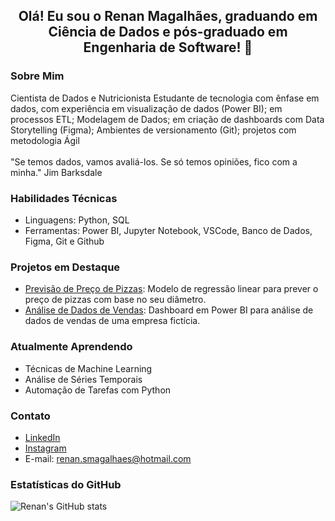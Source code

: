 <div align="center">
  <h2>Olá! Eu sou o Renan Magalhães, graduando em Ciência de Dados e pós-graduado em Engenharia de Software! 👋</h2>
</div>

### Sobre Mim
Cientista de Dados e Nutricionista
Estudante de tecnologia com ênfase em dados, com experiência em visualização de dados (Power BI); em processos ETL; Modelagem de Dados; em criação de dashboards com Data Storytelling (Figma); Ambientes de versionamento (Git); projetos com metodologia Ágil<br><br>
"Se temos dados, vamos avaliá-los. Se só temos opiniões, fico com a minha."
Jim Barksdale

### Habilidades Técnicas
- Linguagens: Python, SQL
- Ferramentas: Power BI, Jupyter Notebook, VSCode, Banco de Dados, Figma, Git e Github


### Projetos em Destaque
- [Previsão de Preço de Pizzas](https://github.com/renansm95/Preco-da-Pizza): Modelo de regressão linear para prever o preço de pizzas com base no seu diâmetro.
- [Análise de Dados de Vendas](https://github.com/seu-usuario/nome-do-repositorio): Dashboard em Power BI para análise de dados de vendas de uma empresa fictícia.

### Atualmente Aprendendo
- Técnicas de Machine Learning
- Análise de Séries Temporais
- Automação de Tarefas com Python

### Contato
- [LinkedIn](https://www.linkedin.com/in/renan-magalhaes95/)
- [Instagram](https://www.instagram.com/renanmd_/)
- E-mail: renan.smagalhaes@hotmail.com

### Estatísticas do GitHub
![Renan's GitHub stats](https://github-readme-stats.vercel.app/api?username=renansm95&show_icons=true&theme=radical)

